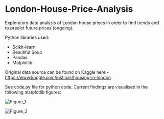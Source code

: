 # London-House-Price-Analysis
Exploratory data analysis of London house prices in order to find trends and to predict future prices (ongoing).

Python libraries used:

- Scikit-learn
- Beautiful Soup
- Pandas
- Matplotlib

Original data source can be found on Kaggle here - https://www.kaggle.com/justinas/housing-in-london

See code.py file for python code. Current findings are visualised in the following matplotlib figures:

![Figure_1](https://user-images.githubusercontent.com/92688098/139929098-4ec0dfb5-2f85-459c-bbf4-e2721f8e8c8c.png)

![Figure_2](https://user-images.githubusercontent.com/92688098/139929121-6186ff54-c2c0-4922-bd48-d1497ae3293c.png)

